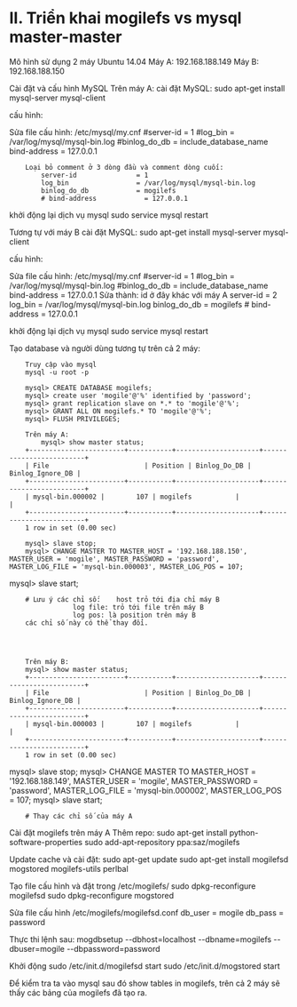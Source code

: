 # II. Triển khai mogilefs vs mysql master-master
Mô hình sử dụng 2 máy Ubuntu 14.04 
	Máy A: 192.168.188.149
	Máy B: 192.168.188.150
	
Cài đặt và cấu hình MySQL Trên máy A:
cài đặt MySQL: 
		sudo apt-get install mysql-server mysql-client	
	
cấu hình:

Sửa file cấu hình: /etc/mysql/my.cnf
		#server-id              = 1
			#log_bin                = /var/log/mysql/mysql-bin.log
			#binlog_do_db           = include_database_name
			bind-address            = 127.0.0.1
		
		Loại bỏ comment ở 3 dòng đầu và comment dòng cuối:
			server-id               = 1
			log_bin                 = /var/log/mysql/mysql-bin.log
			binlog_do_db            = mogilefs
			# bind-address            = 127.0.0.1

khởi động lại dịch vụ mysql
		sudo service mysql restart

Tương tự với máy B
cài đặt MySQL: 
		sudo apt-get install mysql-server mysql-client	
	
cấu hình:

Sửa file cấu hình: /etc/mysql/my.cnf
		#server-id              = 1
			#log_bin                = /var/log/mysql/mysql-bin.log
			#binlog_do_db           = include_database_name
			bind-address            = 127.0.0.1
		Sửa thành: id ở đây khác với máy A 
			server-id               = 2
			log_bin                 = /var/log/mysql/mysql-bin.log
			binlog_do_db            = mogilefs
			# bind-address            = 127.0.0.1

khởi động lại dịch vụ mysql
		sudo service mysql restart

Tạo database và người dùng tương tự trên cả 2 máy:

		Truy cập vào mysql 
		mysql -u root -p
		
		mysql> CREATE DATABASE mogilefs;
		mysql> create user 'mogile'@'%' identified by 'password';
		mysql> grant replication slave on *.* to 'mogile'@'%';
		mysql> GRANT ALL ON mogilefs.* TO 'mogile'@'%';
		mysql> FLUSH PRIVILEGES;

		Trên máy A:
	        mysql> show master status;
		+------------------------+-----------+---------------------+-------------------------+
		| File                        | Position | Binlog_Do_DB | Binlog_Ignore_DB |
		+------------------------+-----------+---------------------+-------------------------+
		| mysql-bin.000002 |        107 | mogilefs           |                                |
		+------------------------+-----------+---------------------+-------------------------+
		1 row in set (0.00 sec)
		
		mysql> slave stop;
		mysql> CHANGE MASTER TO MASTER_HOST = '192.168.188.150', MASTER_USER = 'mogile', MASTER_PASSWORD = 'password', 			MASTER_LOG_FILE = 'mysql-bin.000003', MASTER_LOG_POS = 107; 
 mysql> slave start;
		
		# Lưu ý các chỉ số:    host trỏ tới địa chỉ máy B
					log file: trỏ tới file trên máy B
					log pos: là position trên máy B
		các chỉ số này có thể thay đổi.




		Trên máy B:
		mysql> show master status;
		+------------------------+-----------+---------------------+-------------------------+
		| File                        | Position | Binlog_Do_DB | Binlog_Ignore_DB |
		+------------------------+-----------+---------------------+-------------------------+
		| mysql-bin.000003 |        107 | mogilefs           |                                |
		+------------------------+-----------+---------------------+-------------------------+
		1 row in set (0.00 sec)

mysql> slave stop;
	mysql> CHANGE MASTER TO MASTER_HOST = '192.168.188.149', MASTER_USER = 'mogile', MASTER_PASSWORD = 'password', MASTER_LOG_FILE = 'mysql-bin.000002', MASTER_LOG_POS = 107; 
 mysql> slave start;
		
		# Thay các chỉ số của máy A
Cài đặt mogilefs trên máy A
Thêm repo:
		sudo apt-get install python-software-properties 
sudo add-apt-repository ppa:saz/mogilefs

Update cache và cài đặt:
sudo apt-get update 
sudo apt-get install mogilefsd mogstored mogilefs-utils perlbal

Tạo file cấu hình và đặt trong /etc/mogilefs/
sudo dpkg-reconfigure mogilefsd 
sudo dpkg-reconfigure mogstored

Sửa file cấu hình /etc/mogilefs/mogilefsd.conf
db_user = mogile
db_pass = password

Thực thi lệnh sau:
mogdbsetup --dbhost=localhost --dbname=mogilefs --dbuser=mogile --dbpassword=password

Khởi động
sudo /etc/init.d/mogilefsd start 
sudo /etc/init.d/mogstored start

Để kiểm tra ta vào mysql sau đó show tables in mogilefs, trên cả 2 máy sẽ thấy các bảng của mogilefs đã tạo ra.

